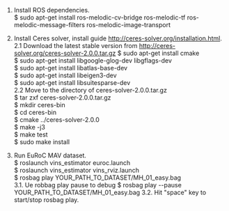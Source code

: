 1. Install ROS dependencies.  
$ sudo apt-get install ros-melodic-cv-bridge ros-melodic-tf ros-melodic-message-filters ros-melodic-image-transport  

2. Install Ceres solver, install guide http://ceres-solver.org/installation.html.  
2.1 Download the latest stable version from http://ceres-solver.org/ceres-solver-2.0.0.tar.gz
$ sudo apt-get install cmake  
$ sudo apt-get install libgoogle-glog-dev libgflags-dev  
$ sudo apt-get install libatlas-base-dev  
$ sudo apt-get install libeigen3-dev  
$ sudo apt-get install libsuitesparse-dev  
2.2 Move to the directory of ceres-solver-2.0.0.tar.gz  
$ tar zxf ceres-solver-2.0.0.tar.gz  
$ mkdir ceres-bin  
$ cd ceres-bin  
$ cmake ../ceres-solver-2.0.0  
$ make -j3  
$ make test  
$ sudo make install  

3. Run EuRoC MAV dataset.  
$ roslaunch vins_estimator euroc.launch  
$ roslaunch vins_estimator vins_rviz.launch  
$ rosbag play YOUR_PATH_TO_DATASET/MH_01_easy.bag  
3.1. Ue robbag play pause to debug
$ rosbag play --pause YOUR_PATH_TO_DATASET/MH_01_easy.bag
3.2. Hit "space" key to start/stop rosbag play.  